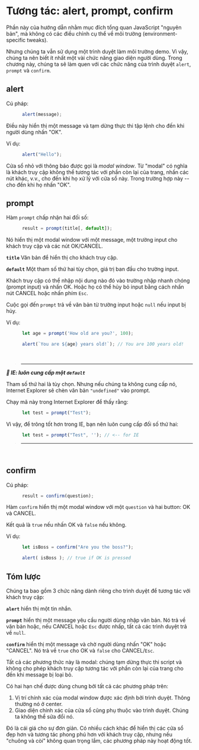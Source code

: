 # Tương tác: alert, prompt, confirm

Phần này của hướng dẫn nhằm mục đích tổng quan JavaScript "nguyên bản", mà không có các điều chỉnh cụ thể về môi trường (environment-specific tweaks).

Nhưng chúng ta vẫn sử dụng một trình duyệt làm môi trường demo. Vì vậy, chúng ta nên biết ít nhất một vài chức năng giao diện người dùng. Trong chương này, chúng ta sẽ làm quen với các chức năng của trình duyệt `alert`,` prompt` và `confirm`.

## alert

Cú pháp:

```js
      alert(message);
```

Điều này hiển thị một message và tạm dừng thực thi tập lệnh cho đến khi người dùng nhấn "OK".

Ví dụ:

```js
      alert("Hello");
```

Cửa sổ nhỏ với thông báo được gọi là *modal window*. Từ "modal" có nghĩa là khách truy cập không thể tương tác với phần còn lại của trang, nhấn các nút khác, v.v., cho đến khi họ xử lý với cửa sổ này. Trong trường hợp này -- cho đến khi họ nhấn "OK".

## prompt

Hàm `prompt` chấp nhận hai đối số:

```js
      result = prompt(title[, default]);
```

Nó hiển thị một modal window với một message, một trường input cho khách truy cập và các nút OK/CANCEL.

**`title`** Văn bản để hiển thị cho khách truy cập.

**`default`** Một tham số thứ hai tùy chọn, giá trị ban đầu cho trường input.

Khách truy cập có thể nhập nội dung nào đó vào trường nhập nhanh chóng (prompt input) và nhấn OK. Hoặc họ có thể hủy bỏ input bằng cách nhấn nút CANCEL hoặc nhấn phím `Esc`.

Cuộc gọi đến `prompt` trả về văn bản từ trường input hoặc `null` nếu input bị hủy.

Ví dụ:

```js
      let age = prompt('How old are you?', 100);

      alert(`You are ${age} years old!`); // You are 100 years old!
```

<br>

> ---

***📌 IE: luôn cung cấp một `default`***

Tham số thứ hai là tùy chọn. Nhưng nếu chúng ta không cung cấp nó, Internet Explorer sẽ chèn văn bản `"undefined"` vào prompt.

Chạy mã này trong Internet Explorer để thấy rằng:

```js
      let test = prompt("Test");
```

Vì vậy, để trông tốt hơn trong IE, bạn nên luôn cung cấp đối số thứ hai:

```js
      let test = prompt("Test", ''); // <-- for IE
```

> ---

<br>

## confirm

Cú pháp:

```js
      result = confirm(question);
```

Hàm `confirm` hiển thị một modal window với một `question` và hai button: OK và CANCEL.

Kết quả là `true` nếu nhấn OK và `false` nếu không.

Ví dụ:

```js
      let isBoss = confirm("Are you the boss?");

      alert( isBoss ); // true if OK is pressed
```

## Tóm lược

Chúng ta bao gồm 3 chức năng dành riêng cho trình duyệt để tương tác với khách truy cập:

**`alert`** hiển thị một tin nhắn.

**`prompt`** hiển thị một message yêu cầu người dùng nhập văn bản. Nó trả về văn bản hoặc, nếu CANCEL hoặc `Esc` được nhấp, tất cả các trình duyệt trả về `null`.

**`confirm`** hiển thị một message và chờ người dùng nhấn "OK" hoặc "CANCEL". Nó trả về `true` cho OK và `false` cho CANCEL/`Esc`.

Tất cả các phương thức này là modal: chúng tạm dừng thực thi script và không cho phép khách truy cập tương tác với phần còn lại của trang cho đến khi message bị loại bỏ.

Có hai hạn chế được dùng chung bởi tất cả các phương pháp trên:

1. Vị trí chính xác của modal window được xác định bởi trình duyệt. Thông thường nó ở center.
2. Giao diện chính xác của cửa sổ cũng phụ thuộc vào trình duyệt. Chúng ta không thể sửa đổi nó.

Đó là cái giá cho sự đơn giản. Có nhiều cách khác để hiển thị các cửa sổ đẹp hơn và tương tác phong phú hơn với khách truy cập, nhưng nếu "chuông và còi" không quan trọng lắm, các phương pháp này hoạt động tốt.
